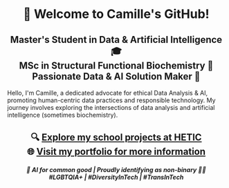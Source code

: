 <h1 align="center">👋 Welcome to Camille's GitHub!</h1>

<h2 align="center">Master's Student in Data & Artificial Intelligence 🎓<br>
  MSc in Structural Functional Biochemistry 🧬<br>
  Passionate Data & AI Solution Maker 🚀
</h2>

<p align="center">
  
  Hello, I'm Camille, a dedicated advocate for ethical Data Analysis & AI, promoting human-centric data practices and responsible technology. My journey involves exploring the intersections of data analysis and artificial intelligence (sometimes biochemistry).
  
  </p>

<h2 align="center">
  
🔍 [Explore my school projects at HETIC](https://github.com/projet-md5-lebrun) <br>
🌐 [Visit my portfolio for more information](https://camlebrun.github.io)
   
</h2>

<h5 align="center">
  🌈 AI for common good | Proudly identifying as non-binary 🏳️‍⚧️<br>
#LGBTQIA+ | #DiversityInTech | #TransInTech
</h5>

